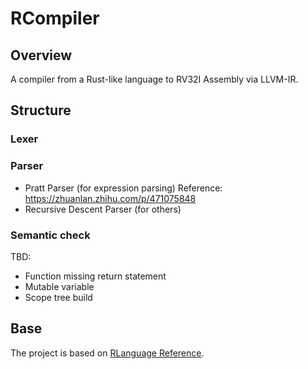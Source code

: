 # RCompiler

## Overview
A compiler from a Rust-like language to RV32I Assembly via LLVM-IR.

## Structure

### Lexer

### Parser
- Pratt Parser (for expression parsing)  Reference: https://zhuanlan.zhihu.com/p/471075848 
- Recursive Descent Parser (for others)

### Semantic check
TBD:
- Function missing return statement
- Mutable variable
- Scope tree build

## Base
The project is based on [RLanguage Reference](https://github.com/peterzheng98/RCompiler-Spec/).